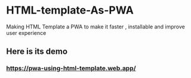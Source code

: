 # HTML-template-As-PWA
Making HTML Template a PWA to make it faster , installable and improve user experience
## Here is its demo
### https://pwa-using-html-template.web.app/

